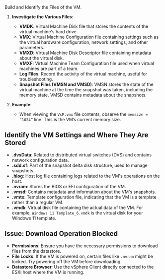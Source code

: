 Build and Identify the Files of the VM.

1. **Investigate the Various Files**:
   - **VMDK**: Virtual Machine Disk file that stores the contents of the virtual machine's hard drive.
   - **VMX**: Virtual Machine Configuration file containing settings such as the virtual hardware configuration, network settings, and other parameters.
   - **VMXD**: Virtual Machine Disk Descriptor file containing metadata about the virtual disk.
   - **VMXF**: Virtual Machine Team Configuration file used when virtual machines are part of a team.
   - **Log Files**: Record the activity of the virtual machine, useful for troubleshooting.
   - **Snapshot Files (VMSN and VMSD)**: VMSN stores the state of the virtual machine at the time the snapshot was taken, including the memory state. VMSD contains metadata about the snapshots.

2. **Example**:
   - When viewing the `VsP.vmx` file contents, observe the `memsize = “1024”` line. This is the VM’s current memory size.

## Identify the VM Settings and Where They Are Stored

- **.dvsData**: Related to distributed virtual switches (DVS) and contains network configuration data.
- **.sdd.sf**: Part of the snapshot delta disk structure, used to manage snapshots.
- **.hlog**: Host log file containing logs related to the VM's operations on the host.
- **.nvram**: Stores the BIOS or EFI configuration of the VM.
- **.vmsd**: Contains metadata and information about the VM's snapshots.
- **.vmtx**: Template configuration file, indicating that the VM is a template rather than a regular VM.
- **.vmdk**: Virtual disk file containing the actual data of the VM. For example, `Windows 11 Template_6.vmdk` is the virtual disk for your Windows 11 template.

## Issue: Download Operation Blocked

- **Permissions**: Ensure you have the necessary permissions to download files from the datastore.
- **File Locks**: If the VM is powered on, certain files like `.nvram` might be locked. Try powering off the VM before downloading.
- **Datastore Browser**: Use the vSphere Client directly connected to the ESXi host where the VM is running.


